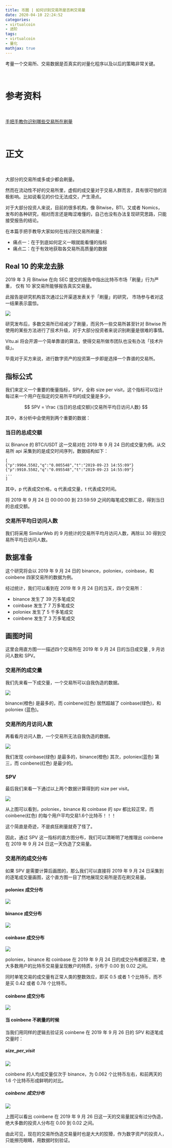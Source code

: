 ```yaml
---
title: 币圈 | 如何识别交易所是否刷交易量
date: 2020-04-10 22:24:52
categories:
- virtualcoin
- 进阶
tags:
- virtualcoin
- 量化
mathjax: true
---
```

考量一个交易所、交易数据是否真实的对量化程序以及以后的策略非常关键。

<!-- more -->

<br/>

# 参考资料

<br/>

[手把手教你识别哪些交易所在刷量](https://www.chainnews.com/articles/168666495581.htm)

<br/>

# 正文

<br/>

大部分的交易所或多或少都会刷量。

然而在流动性不好的交易所里，虚假的成交量对于交易人群而言，具有很可怕的消极影响。比如说看见的价位无法成交，产生滑点。

对于大部分投资人来说，目前的很多机构，像 Bitwise，BTI，又或者 Nomics，发布的各种研究，相对而言还是晦涩难懂的，自己也没有办法复现研究思路，只能接受报告的结论。

在本篇手把手教导大家如何在线识别交易所刷量：

- 痛点一：在于到底如何定义一眼就能看懂的指标
- 痛点二：在于有效地获取各交易所高质量的数据

## Real 10 的来龙去脉

2019 年 3 月 Bitwise 在向 SEC 提交的报告中指出比特币市场「刷量」行为严重， 仅有 10 家交易所能够报告真实交易量。

此报告是研究机构首次通过公开渠道发表关于「刷量」的研究， 市场参与者对这一结果表示震惊。

![](/images/virtualcoin/16_0.png)

研究发布后，多数交易所已经减少了刷量，而另外一些交易所甚至针对 Bitwise 所使用的某些方法进行了技术升级，对于大部分投资者来说识别刷量是很难的事情。

Vitu.ai 将会开源一个简单靠谱的算法，使得交易所做市团队也没有办法「技术升级」。

毕竟对于买方来说，进行数字资产的投资第一步即是选择一个靠谱的交易所。

## 指标公式

我们来定义一个重要的衡量指标，SPV，全称 size per visit，这个指标可以估计每过来一个用户在指定的交易所平均的成交量是多少。

$$  SPV = \frac {当日的总成交额}{交易所平均日访问人数} $$

其中，本分析中会使用到两个重要的数据：

### 当日的总成交额

以 Binance 的 BTC/USDT 这一交易对在 2019 年 9 月 24 日的成交量为例。从交易所 api 采集到的是成交时间序列，数据结构如下：

	[
	{"p":9904.5502,"q":"0.005548","t":"2019-09-23 14:55:09"}
	{"p":9910.5502,"q":"0.095548","t":"2019-09-23 14:55:09"}
	...
	]

其中，p 代表成交价格，q 代表成交量，t 代表成交时间。

将 2019 年 9 月 24 日 00:00:00 到 23:59:59 之间的每笔成交额汇总，得到当日的总成交额。

### 交易所平均日访问人数

我们将采用 SimilarWeb 的 9 月统计的交易所平均月访问人数，再除以 30 得到交易所平均日访问人数。

## 数据准备

这个研究将会以 2019 年 9 月 24 日的 binance，poloniex，coinbase，和 coinbene 四家交易所的数据为例。

经过统计，我们可以看到在 2019 年 9 月 24 日的当天，四个交易所：

- binance 发生了 39 万多笔成交
- coinbase 发生了 7 万多笔成交
- poloniex 发生了 5 千多笔成交
- coinbene 发生了 3 万多笔成交

## 画图时间

这里会用直方图一一描述四个交易所在 2019 年 9 月 24 日的当日成交量 , 9 月访问人数和 SPV。

### 交易所的成交量

我们先来看一下成交量，一个交易所可以自我伪造的数据。

![](/images/virtualcoin/16_1.png)

binance(橙色) 是最多的，而 coinbene(红色) 居然超越了 coinbase(绿色)，和 poloniex (蓝色)。

### 交易所的月访问人数

再看看月访问人数，一个交易所无法自我伪造的数据。

![](/images/virtualcoin/16_2.png)

我们发现 coinbase(绿色) 是最多的，binance(橙色) 其次，poloniex(蓝色) 第三，而 coinbene(红色) 是最少的。

### SPV

最后我们来看一下通过以上两个数据计算得到的 size per visit。

![](/images/virtualcoin/16_3.png)

从上图可以看到，poloniex，binance 和 coinbase 的 spv 都比较正常，而 coinbene(红色) 的每个用户平均交易1.6个比特币！！！

这个简直是奇迹，不是疯狂刷量就奇了怪了。

因此，通过 SPV 这一指标的直方图分布，我们可以清晰明了地推理出 coinbene 在 2019 年 9 月 24 日这一天伪造了交易量。

### 交易所的成交分布

如果 SPV 是需要计算后画图的，那么我们可以直接将 2019 年 9 月 24 日采集到的逐笔成交量画图，这个直方图一目了然地展现交易所是否在刷交易量。

#### poloniex 成交分布

![](/images/virtualcoin/16_4.png)

#### binance 成交分布

![](/images/virtualcoin/16_5.png)

#### coinbase 成交分布

![](/images/virtualcoin/16_6.png)

poloniex，binance 和 coinbase 在 2019 年 9 月 24 日的成交分布都很正常，绝大多数用户的比特币交易量呈现散户的特质，分布于 0.00 到 0.02 之间。

同时单笔交易的成交量有正常人类的整数效应，即买 0.5 或者 1 个比特币，而不是买 0.42 或者 0.78 个比特币。

#### coinbene 成交分布

![](/images/virtualcoin/16_7.png)

#### 当 coinbene 不刷量的时候

当我们用同样的逻辑去验证另 coinbene 在 2019 年 9 月 26 日的 SPV 和逐笔成交量时：

##### size_per_visit

![](/images/virtualcoin/16_8.png)

coinbene 的人均成交量仅次于 binance，为 0.062 个比特币左右，和前两天的 1.6 个比特币形成鲜明的对比。

##### coinbene 成交分布

![](/images/virtualcoin/16_9.png)

上图可以看出 coinbene 在 2019 年 9 月 26 日这一天的交易量就没有过分伪造，绝大多数的投资人分布在 0.00 到 0.02 之间。

由此可见，现在的交易所伪造交易量时也是大大的狡猾，作为数字资产的投资人，只能擦亮眼睛，用数据时刻验证。
